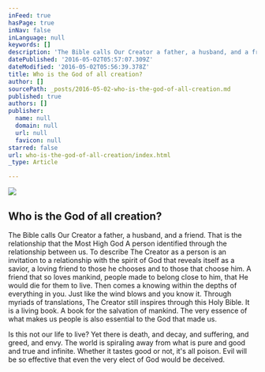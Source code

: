 ```yaml
---
inFeed: true
hasPage: true
inNav: false
inLanguage: null
keywords: []
description: 'The Bible calls Our Creator a father, a husband, and a friend. That is the relationship that the Most High God A person identified through the relationship between us. To describe The Creator as a person is an invitation to a relationship with the spirit of God that reveals itself as a savior, a loving friend to those he chooses and to those that choose him. A friend that so loves mankind, people made to belong close to him, that He would die for them to live. Then comes a knowing within the depths of everything in you. Just like the wind blows and you know it. Through myriads of translations, The Creator still inspires through this Holy Bible. It is a living book. A book for the salvation of mankind. The very essence of what makes us people is also essential to the God that made us.'
datePublished: '2016-05-02T05:57:07.309Z'
dateModified: '2016-05-02T05:56:39.378Z'
title: Who is the God of all creation?
author: []
sourcePath: _posts/2016-05-02-who-is-the-god-of-all-creation.md
published: true
authors: []
publisher:
  name: null
  domain: null
  url: null
  favicon: null
starred: false
url: who-is-the-god-of-all-creation/index.html
_type: Article

---
```

![](https://the-grid-user-content.s3-us-west-2.amazonaws.com/52a52875-294e-4dbe-901c-207616e6f8f6.jpg)

## Who is the God of all creation?

The Bible calls Our Creator a father, a husband, and a friend. That is the relationship that the Most High God A person identified through the relationship between us. To describe The Creator as a person is an invitation to a relationship with the spirit of God that reveals itself as a savior, a loving friend to those he chooses and to those that choose him. A friend that so loves mankind, people made to belong close to him, that He would die for them to live. Then comes a knowing within the depths of everything in you. Just like the wind blows and you know it. Through myriads of translations, The Creator still inspires through this Holy Bible. It is a living book. A book for the salvation of mankind. The very essence of what makes us people is also essential to the God that made us.

Is this not our life to live? Yet there is death, and decay, and suffering, and greed, and envy. The world is spiraling away from what is pure and good and true and infinite. Whether it tastes good or not, it's all poison. Evil will be so effective that even the very elect of God would be deceived.